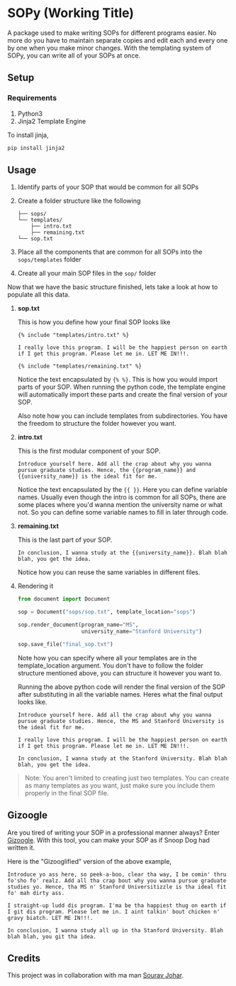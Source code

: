 # SOPy (Working Title)

A package used to make writing SOPs for different programs easier. No more do you have to maintain separate copies and edit each and every one by one when you make minor changes. With the templating system of SOPy, you can write all of your SOPs at once.

## Setup

### Requirements

1. Python3
2. Jinja2 Template Engine

To install jinja,

``` bash
pip install jinja2
```

## Usage

1. Identify parts of your SOP that would be common for all SOPs
2. Create a folder structure like the following

    ```text
    ├── sops/
    └── templates/
        ├── intro.txt
        ├── remaining.txt
    └── sop.txt
    ```

3. Place all the components that are common for all SOPs into the `sops/templates` folder
4. Create all your main SOP files in the `sop/` folder

Now that we have the basic structure finished, lets take a look at how to populate all this data.

1. **sop.txt**

    This is how you define how your final SOP looks like

    ```text
    {% include "templates/intro.txt" %}

    I really love this program. I will be the happiest person on earth if I get this program. Please let me in. LET ME IN!!!.

    {% include "templates/remaining.txt" %}
    ```

    Notice the text encapsulated by `{% %}`. This is how you would import parts of your SOP. When running the python code, the template engine will automatically import these parts and create the final version of your SOP.

    Also note how you can include templates from subdirectories. You have the freedom to structure the folder however you want.

2. **intro.txt**

    This is the first modular component of your SOP.

    ```text
    Introduce yourself here. Add all the crap about why you wanna pursue graduate studies. Hence, the {{program_name}} and {{university_name}} is the ideal fit for me.
    ```

    Notice the text encapsulated by the `{{ }}`. Here you can define variable names. Usually even though the intro is common for all SOPs, there are some places where you'd wanna mention the university name or what not. So you can define some variable names to fill in later through code.

3. **remaining.txt**

    This is the last part of your SOP.

    ```text
    In conclusion, I wanna study at the {{university_name}}. Blah blah blah, you get the idea.
    ```

    Notice how you can reuse the same variables in different files.

4. Rendering it

    ```python
    from document import Document

    sop = Document("sops/sop.txt", template_location="sops")

    sop.render_document(program_name="MS",
                        university_name="Stanford University")

    sop.save_file("final_sop.txt")
    ```

    Note how you can specify where all your templates are in the template_location argument. You don't have to follow the folder structure mentioned above, you can structure it however you want to.

    Running the above python code will render the final version of the SOP after substituting in all the variable names. Heres what the final output looks like.

    ```text
    Introduce yourself here. Add all the crap about why you wanna pursue graduate studies. Hence, the MS and Stanford University is the ideal fit for me.

    I really love this program. I will be the happiest person on earth if I get this program. Please let me in. LET ME IN!!!.

    In conclusion, I wanna study at the Stanford University. Blah blah blah, you get the idea.
    ```

> Note: You aren't limited to creating just two templates. You can create as many templates as you want, just make sure you include them properly in the final SOP file.

## Gizoogle

Are you tired of writing your SOP in a professional manner always? Enter [Gizoogle](http://www.gizoogle.net/). With this tool, you can make your SOP as if Snoop Dog had written it.

Here is the "Gizooglified" version of the above example,

```text
Introduce yo ass here, so peek-a-boo, clear tha way, I be comin' thru fo'sho fo' realz. Add all tha crap bout why you wanna pursue graduate studies yo. Hence, tha MS n' Stanford Universitizzle is tha ideal fit fo' mah dirty ass.

I straight-up ludd dis program. I'ma be tha happiest thug on earth if I git dis program. Please let me in. I aint talkin' bout chicken n' gravy biatch. LET ME IN!!!.

In conclusion, I wanna study all up in tha Stanford University. Blah blah blah, you git tha idea.
```

## Credits

This project was in collaboration with ma man [Sourav Johar](https://github.com/SouravJohar/).
